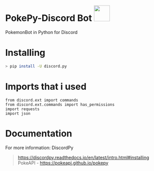 # PokePy-Discord Bot <a href="https://pokeapi.co/api/v2/pokemon/dragonite"><img src='https://veekun.com/dex/media/pokemon/global-link/149.png' height=50px/></a>
PokemonBot in Python for Discord

# Installing
```sh
> pip install -U discord.py
```
# Imports that i used

```pythonimport discord
from discord.ext import commands
from discord.ext.commands import has_permissions
import requests
import json
```

# Documentation
For more information:
DiscordPy
> https://discordpy.readthedocs.io/en/latest/intro.html#installing
PokeAPI -
> https://pokeapi.github.io/pokepy
